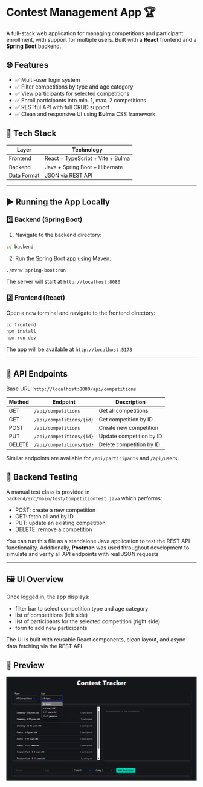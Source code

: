 # Contest Management App 🏆

A full-stack web application for managing competitions and participant enrollment, with support for multiple users. Built with a **React** frontend and a **Spring Boot** backend.

## 🌐 Features

- ✅ Multi-user login system
- ✅ Filter competitions by type and age category
- ✅ View participants for selected competitions
- ✅ Enroll participants into min. 1, max. 2 competitions
- ✅ RESTful API with full CRUD support
- ✅ Clean and responsive UI using **Bulma** CSS framework

## 🧱 Tech Stack

| Layer       | Technology                         |
|-------------|-------------------------------------|
| Frontend    | React + TypeScript + Vite + Bulma  |
| Backend     | Java + Spring Boot + Hibernate     |
| Data Format | JSON via REST API                  |

---

## ▶️ Running the App Locally

### 1️⃣ Backend (Spring Boot)

1. Navigate to the backend directory:
```bash
cd backend
```
2. Run the Spring Boot app using Maven:
```
./mvnw spring-boot:run
```
The server will start at `http://localhost:8080`

### 2️⃣ Frontend (React)
Open a new terminal and navigate to the frontend directory:

```bash
cd frontend
npm install
npm run dev
```
  The app will be available at `http://localhost:5173`

---

## 🔌 API Endpoints
Base URL: `http://localhost:8080/api/competitions`

| Method | Endpoint                 | Description              |
| ------ | ------------------------ | ------------------------ |
| GET    | `/api/competitions`      | Get all competitions     |
| GET    | `/api/competitions/{id}` | Get competition by ID    |
| POST   | `/api/competitions`      | Create new competition   |
| PUT    | `/api/competitions/{id}` | Update competition by ID |
| DELETE | `/api/competitions/{id}` | Delete competition by ID |

Similar endpoints are available for `/api/participants` and `/api/users`.


## 🧪 Backend Testing
A manual test class is provided in `backend/src/main/test/CompetitionTest.java` which performs:

- POST: create a new competition
- GET: fetch all and by ID
- PUT: update an existing competition
- DELETE: remove a competition

You can run this file as a standalone Java application to test the REST API functionality.
Additionally, **Postman** was used throughout development to simulate and verify all API endpoints with real JSON requests

---

## 🖼️ UI Overview  
Once logged in, the app displays:

- filter bar to select competition type and age category
- list of competitions (left side)
- list of participants for the selected competition (right side)
- form to add new participants

The UI is built with reusable React components, clean layout, and async data fetching via the REST API.
  
## 📸 Preview

![App Screenshot](frontend/public/image.png)

